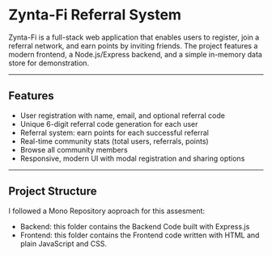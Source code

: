 # Zynta-Fi Referral System

Zynta-Fi is a full-stack web application that enables users to register, join a referral network, and earn points by inviting friends. The project features a modern frontend, a Node.js/Express backend, and a simple in-memory data store for demonstration.

---

## Features

- User registration with name, email, and optional referral code
- Unique 6-digit referral code generation for each user
- Referral system: earn points for each successful referral
- Real-time community stats (total users, referrals, points)
- Browse all community members
- Responsive, modern UI with modal registration and sharing options

---

## Project Structure
I followed a Mono Repository aoproach for this assesment:
- Backend: this folder contains the Backend Code built with Express.js
- Frontend: this folder contains the Frontend code written with HTML and plain JavaScript and CSS.



